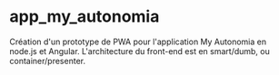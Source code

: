 # app_my_autonomia
Création d'un prototype de PWA pour l'application My Autonomia en node.js et Angular. L'architecture du front-end est en smart/dumb, ou container/presenter.

